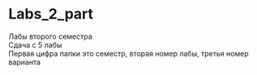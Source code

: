 # Labs_2_part
Лабы второго семестра  
Сдача с 5 лабы  
Первая цифра папки это семестр, вторая номер лабы, третья номер варианта  
